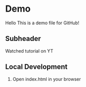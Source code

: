 # Demo 

Hello This is a demo file for GitHub!

## Subheader

Watched tutorial on YT


## Local Development 

1. Open index.html in your browser